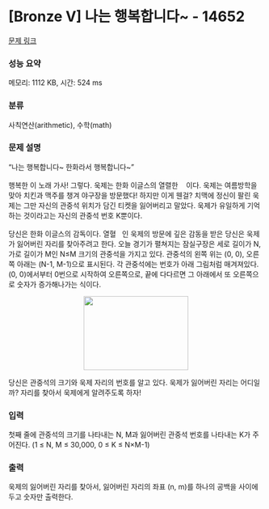 # [Bronze V] 나는 행복합니다~ - 14652 

[문제 링크](https://www.acmicpc.net/problem/14652) 

### 성능 요약

메모리: 1112 KB, 시간: 524 ms

### 분류

사칙연산(arithmetic), 수학(math)

### 문제 설명

<p>“나는 행복합니다~ 한화라서 행복합니다~”</p>

<p>행복한 이 노래 가사! 그렇다. 욱제는 한화 이글스의 열렬한 <!--[if gte vml 1]><v:shapetype id="_x0000_t75"
 coordsize="21600,21600" o:spt="75" o:preferrelative="t" path="m@4@5l@4@11@9@11@9@5xe"
 filled="f" stroked="f">
 <v:stroke joinstyle="miter"/>
 <v:formulas>
  <v:f eqn="if lineDrawn pixelLineWidth 0"/>
  <v:f eqn="sum @0 1 0"/>
  <v:f eqn="sum 0 0 @1"/>
  <v:f eqn="prod @2 1 2"/>
  <v:f eqn="prod @3 21600 pixelWidth"/>
  <v:f eqn="prod @3 21600 pixelHeight"/>
  <v:f eqn="sum @0 0 1"/>
  <v:f eqn="prod @6 1 2"/>
  <v:f eqn="prod @7 21600 pixelWidth"/>
  <v:f eqn="sum @8 21600 0"/>
  <v:f eqn="prod @7 21600 pixelHeight"/>
  <v:f eqn="sum @10 21600 0"/>
 </v:formulas>
 <v:path o:extrusionok="f" gradientshapeok="t" o:connecttype="rect"/>
 <o:lock v:ext="edit" aspectratio="t"/>
</v:shapetype><v:shape id="그림_x0020__x0025_d_x0020_1" o:spid="_x0000_i1027"
 type="#_x0000_t75" style='width:12pt;height:17pt;visibility:visible;
 mso-wrap-style:square'>
 <v:imagedata src="file:////Users/baekjoon/Library/Group%20Containers/UBF8T346G9.Office/msoclip1/01/clip_image001.png"
  o:title=""/>
</v:shape><![endif]--><img src="" style="height:18px; width:12px">이다. 욱제는 여름방학을 맞아 치킨과 맥주를 챙겨 야구장을 방문했다! 하지만 이게 웬걸? 치맥에 정신이 팔린 욱제는 그만 자신의 관중석 위치가 담긴 티켓을 잃어버리고 말았다. 욱제가 유일하게 기억하는 것이라고는 자신의 관중석 번호 K뿐이다.</p>

<p>당신은 한화 이글스의 감독이다. 열혈<!--[if gte vml 1]><v:shape
 id="그림_x0020__x0025_d_x0020_2" o:spid="_x0000_i1026" type="#_x0000_t75"
 style='width:12pt;height:17pt;visibility:visible;mso-wrap-style:square'>
 <v:imagedata src="file:////Users/baekjoon/Library/Group%20Containers/UBF8T346G9.Office/msoclip1/01/clip_image001.png"
  o:title=""/>
</v:shape><![endif]--><img src="" style="height:18px; width:12px">인 욱제의 방문에 깊은 감동을 받은 당신은 욱제가 잃어버린 자리를 찾아주려고 한다. 오늘 경기가 펼쳐지는 잠실구장은 세로 길이가 N, 가로 길이가 M인 N≤M 크기의 관중석을 가지고 있다. 관중석의 왼쪽 위는 (0, 0), 오른쪽 아래는 (N-1, M-1)으로 표시된다. 각 관중석에는 번호가 아래 그림처럼 매겨져있다. (0, 0)에서부터 0번으로 시작하여 오른쪽으로, 끝에 다다르면 그 아래에서 또 오른쪽으로 숫자가 증가해나가는 식이다.</p>

<p style="text-align: center;"><!--[if gte vml 1]><v:shape
 id="그림_x0020__x0025_d_x0020_3" o:spid="_x0000_i1025" type="#_x0000_t75"
 style='width:207pt;height:146pt;visibility:visible;mso-wrap-style:square'>
 <v:imagedata src="file:////Users/baekjoon/Library/Group%20Containers/UBF8T346G9.Office/msoclip1/01/clip_image004.png"
  o:title=""/>
</v:shape><![endif]--><img src="" style="height:146px; width:207px"></p>

<p>당신은 관중석의 크기와 욱제 자리의 번호를 알고 있다. 욱제가 잃어버린 자리는 어디일까? 자리를 찾아서 욱제에게 알려주도록 하자!</p>

### 입력 

 <p>첫째 줄에 관중석의 크기를 나타내는 N, M과 잃어버린 관중석 번호를 나타내는 K가 주어진다. (1 ≤ N, M ≤ 30,000, 0 ≤ K ≤ N×M-1)</p>

### 출력 

 <p>욱제의 잃어버린 자리를 찾아서, 잃어버린 자리의 좌표 (n, m)를 하나의 공백을 사이에 두고 숫자만 출력한다.</p>

